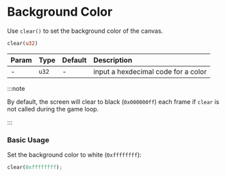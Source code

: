 # Background Color

Use `clear()` to set the background color of the canvas.

```rust title="turbo::canvas"
clear(u32)
```

| Param | Type  | Default | Description                         |
| :---- | :---- | :------ | :---------------------------------- |
| -     | `u32` | -       | input a hexdecimal code for a color |

:::note

By default, the screen will clear to black (`0x000000ff`) each frame if `clear` is not called during the game loop.

:::

### Basic Usage

Set the background color to white (`0xffffffff`):

```rust
clear(0xffffffff);
```

